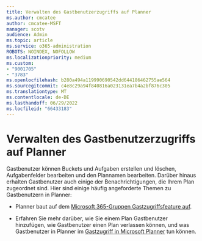 ```yaml
---
title: Verwalten des Gastbenutzerzugriffs auf Planner
ms.author: cmcatee
author: cmcatee-MSFT
manager: scotv
audience: Admin
ms.topic: article
ms.service: o365-administration
ROBOTS: NOINDEX, NOFOLLOW
ms.localizationpriority: medium
ms.custom:
- "9001705"
- "3783"
ms.openlocfilehash: b280a494a119990690542dd644186462755ae564
ms.sourcegitcommit: c4e8c29a94f840816a023131ea7b4a2bf876c305
ms.translationtype: MT
ms.contentlocale: de-DE
ms.lasthandoff: 06/29/2022
ms.locfileid: "66433183"
---
```

# <a name="manage-guest-user-access-to-planner"></a>Verwalten des Gastbenutzerzugriffs auf Planner

Gastbenutzer können Buckets und Aufgaben erstellen und löschen, Aufgabenfelder bearbeiten und den Plannamen bearbeiten. Darüber hinaus erhalten Gastbenutzer auch einige der Benachrichtigungen, die Ihrem Plan zugeordnet sind. Hier sind einige häufig angeforderte Themen zu Gastbenutzern in Planner:

- Planner baut auf dem [Microsoft 365-Gruppen Gastzugriffsfeature auf](https://support.microsoft.com/office/adding-guests-to-microsoft-365-groups-bfc7a840-868f-4fd6-a390-f347bf51aff6).

- Erfahren Sie mehr darüber, wie Sie einem Plan Gastbenutzer hinzufügen, wie Gastbenutzer einen Plan verlassen können, und was Gastbenutzer in Planner im [Gastzugriff in Microsoft Planner](https://support.microsoft.com/office/guest-access-in-microsoft-planner-cc5d7f96-dced-4da4-ab62-08c72d9759c6) tun können.
